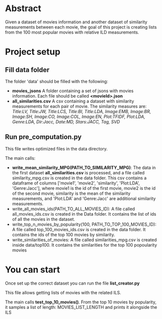 Abstract
=======
Given a dataset of movies information and another dataset of similarity measurements between each movie, the goal of this project is creating lists from the 100 most popular  movies with relative ILD measurements.

Project setup
=======
Fill data folder
------
The folder 'data' should be filled with the following:
- **movies_jsons** A folder containing a set of jsons with movies information. Each file should be called **\<movieId\>.json**
- **all_similarities.csv** A csv containing a dataset with similarity measurements for each pair of movie.
    The similarity measures are: *Title:LV, Title:JW, Title:LCS, Title:BI, Title:LDA, Image:EMB, Image:BR, Image:SH, Image:CO, Image:COL, Image:EN, Plot:TFIDF, Plot:LDA, Genre:LDA, Dir:Jacc, Date:MD, Stars:JACC, Tag, SVD*

Run pre_computation.py
------
This file writes optimized files in the data directory.

The main calls:
- **write_mean_similarity_MPG(PATH_TO_SIMILARITY_MPG)**: The data in the first dataset **all_similarities.csv** is processed, and a file called similarity_mpg.csv is created in the data folder. This csv contains a dataframe of columns ['movie1', 'movie2', 'similarity', 'Plot:LDA', 'Genre:Jacc'], where movie1 is the id of the first movie, movie2 is the id of the second movie, similarity is the mean of the similarity measurements, and 'Plot:LDA' and 'Genre:Jacc' are additional similarity measurements. 
- write_all_movies_ids(PATH_TO_ALL_MOVIES_ID): A file called all_movies_ids.csv is created in the Data folder. It contains the list of ids of all the movies in the dataset.
- write_top_n_movies_by_popularity(100, PATH_TO_TOP_100_MOVIES_ID): A file called top_100_movies_ids.csv is created in the data folder. It contains the ids of the top 100 movies by similarity.
-  write_similarities_of_movies: A file called similarities_mpg.csv is created inside data/top100. It contains the similarities for the top 100 popoularity movies

You can start
======
Once set up the correct dataset you can run the file **list_creator.py**

This file allows getting lists of movies with the related ILS.

The main calls **test_top_10_movies()**.
From the top 10 movies by popularity, it samples a list of length: MOVIES_LIST_LENGTH and prints it alongside the ILS
